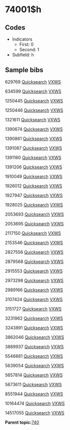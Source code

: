 # 74001$h

## Codes

-   Indicators
    -   First: 0
    -   Second: 1
-   Subfield: h

## Sample bibs

629769 [Quicksearch](https://search.library.yale.edu/catalog/629769) [VXWS](http://prodorbis.library.yale.edu:7014/vxws/GetHoldingsService?bibId=629769)

634599 [Quicksearch](https://search.library.yale.edu/catalog/634599) [VXWS](http://prodorbis.library.yale.edu:7014/vxws/GetHoldingsService?bibId=634599)

1250445 [Quicksearch](https://search.library.yale.edu/catalog/1250445) [VXWS](http://prodorbis.library.yale.edu:7014/vxws/GetHoldingsService?bibId=1250445)

1250446 [Quicksearch](https://search.library.yale.edu/catalog/1250446) [VXWS](http://prodorbis.library.yale.edu:7014/vxws/GetHoldingsService?bibId=1250446)

1321611 [Quicksearch](https://search.library.yale.edu/catalog/1321611) [VXWS](http://prodorbis.library.yale.edu:7014/vxws/GetHoldingsService?bibId=1321611)

1390674 [Quicksearch](https://search.library.yale.edu/catalog/1390674) [VXWS](http://prodorbis.library.yale.edu:7014/vxws/GetHoldingsService?bibId=1390674)

1390861 [Quicksearch](https://search.library.yale.edu/catalog/1390861) [VXWS](http://prodorbis.library.yale.edu:7014/vxws/GetHoldingsService?bibId=1390861)

1391087 [Quicksearch](https://search.library.yale.edu/catalog/1391087) [VXWS](http://prodorbis.library.yale.edu:7014/vxws/GetHoldingsService?bibId=1391087)

1391160 [Quicksearch](https://search.library.yale.edu/catalog/1391160) [VXWS](http://prodorbis.library.yale.edu:7014/vxws/GetHoldingsService?bibId=1391160)

1391206 [Quicksearch](https://search.library.yale.edu/catalog/1391206) [VXWS](http://prodorbis.library.yale.edu:7014/vxws/GetHoldingsService?bibId=1391206)

1910049 [Quicksearch](https://search.library.yale.edu/catalog/1910049) [VXWS](http://prodorbis.library.yale.edu:7014/vxws/GetHoldingsService?bibId=1910049)

1926012 [Quicksearch](https://search.library.yale.edu/catalog/1926012) [VXWS](http://prodorbis.library.yale.edu:7014/vxws/GetHoldingsService?bibId=1926012)

1927947 [Quicksearch](https://search.library.yale.edu/catalog/1927947) [VXWS](http://prodorbis.library.yale.edu:7014/vxws/GetHoldingsService?bibId=1927947)

1928025 [Quicksearch](https://search.library.yale.edu/catalog/1928025) [VXWS](http://prodorbis.library.yale.edu:7014/vxws/GetHoldingsService?bibId=1928025)

2053693 [Quicksearch](https://search.library.yale.edu/catalog/2053693) [VXWS](http://prodorbis.library.yale.edu:7014/vxws/GetHoldingsService?bibId=2053693)

2053695 [Quicksearch](https://search.library.yale.edu/catalog/2053695) [VXWS](http://prodorbis.library.yale.edu:7014/vxws/GetHoldingsService?bibId=2053695)

2117150 [Quicksearch](https://search.library.yale.edu/catalog/2117150) [VXWS](http://prodorbis.library.yale.edu:7014/vxws/GetHoldingsService?bibId=2117150)

2153546 [Quicksearch](https://search.library.yale.edu/catalog/2153546) [VXWS](http://prodorbis.library.yale.edu:7014/vxws/GetHoldingsService?bibId=2153546)

2827556 [Quicksearch](https://search.library.yale.edu/catalog/2827556) [VXWS](http://prodorbis.library.yale.edu:7014/vxws/GetHoldingsService?bibId=2827556)

2879568 [Quicksearch](https://search.library.yale.edu/catalog/2879568) [VXWS](http://prodorbis.library.yale.edu:7014/vxws/GetHoldingsService?bibId=2879568)

2915553 [Quicksearch](https://search.library.yale.edu/catalog/2915553) [VXWS](http://prodorbis.library.yale.edu:7014/vxws/GetHoldingsService?bibId=2915553)

2973298 [Quicksearch](https://search.library.yale.edu/catalog/2973298) [VXWS](http://prodorbis.library.yale.edu:7014/vxws/GetHoldingsService?bibId=2973298)

2989166 [Quicksearch](https://search.library.yale.edu/catalog/2989166) [VXWS](http://prodorbis.library.yale.edu:7014/vxws/GetHoldingsService?bibId=2989166)

3107424 [Quicksearch](https://search.library.yale.edu/catalog/3107424) [VXWS](http://prodorbis.library.yale.edu:7014/vxws/GetHoldingsService?bibId=3107424)

3151727 [Quicksearch](https://search.library.yale.edu/catalog/3151727) [VXWS](http://prodorbis.library.yale.edu:7014/vxws/GetHoldingsService?bibId=3151727)

3231962 [Quicksearch](https://search.library.yale.edu/catalog/3231962) [VXWS](http://prodorbis.library.yale.edu:7014/vxws/GetHoldingsService?bibId=3231962)

3243891 [Quicksearch](https://search.library.yale.edu/catalog/3243891) [VXWS](http://prodorbis.library.yale.edu:7014/vxws/GetHoldingsService?bibId=3243891)

3862046 [Quicksearch](https://search.library.yale.edu/catalog/3862046) [VXWS](http://prodorbis.library.yale.edu:7014/vxws/GetHoldingsService?bibId=3862046)

3889937 [Quicksearch](https://search.library.yale.edu/catalog/3889937) [VXWS](http://prodorbis.library.yale.edu:7014/vxws/GetHoldingsService?bibId=3889937)

5546881 [Quicksearch](https://search.library.yale.edu/catalog/5546881) [VXWS](http://prodorbis.library.yale.edu:7014/vxws/GetHoldingsService?bibId=5546881)

5639054 [Quicksearch](https://search.library.yale.edu/catalog/5639054) [VXWS](http://prodorbis.library.yale.edu:7014/vxws/GetHoldingsService?bibId=5639054)

5657814 [Quicksearch](https://search.library.yale.edu/catalog/5657814) [VXWS](http://prodorbis.library.yale.edu:7014/vxws/GetHoldingsService?bibId=5657814)

5673611 [Quicksearch](https://search.library.yale.edu/catalog/5673611) [VXWS](http://prodorbis.library.yale.edu:7014/vxws/GetHoldingsService?bibId=5673611)

8551944 [Quicksearch](https://search.library.yale.edu/catalog/8551944) [VXWS](http://prodorbis.library.yale.edu:7014/vxws/GetHoldingsService?bibId=8551944)

10164474 [Quicksearch](https://search.library.yale.edu/catalog/10164474) [VXWS](http://prodorbis.library.yale.edu:7014/vxws/GetHoldingsService?bibId=10164474)

14517055 [Quicksearch](https://search.library.yale.edu/catalog/14517055) [VXWS](http://prodorbis.library.yale.edu:7014/vxws/GetHoldingsService?bibId=14517055)

**Parent topic:**[740](../../tags/740/740.md)

